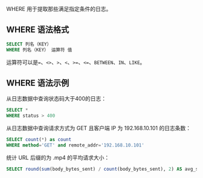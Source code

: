 

WHERE 用于提取那些满足指定条件的日志。

## WHERE 语法格式

```sql
SELECT 列名（KEY）
WHERE 列名（KEY） 运算符 值
```

运算符可以是`=`、`<>`、`>`、`<`、`>=`、`<=`、`BETWEEN`、`IN`、`LIKE`。

## WHERE 语法示例

从日志数据中查询状态码大于400的日志：

```sql
SELECT * 
WHERE status > 400
```

从日志数据中查询请求方式为 GET 且客户端 IP 为 192.168.10.101 的日志条数：

```sql
SELECT count(*) as count
WHERE method='GET' and remote_addr='192.168.10.101'
```

统计 URL 后缀的为 .mp4 的平均请求大小：

```sql
SELECT round(sum(body_bytes_sent) / count(body_bytes_sent), 2) AS avg_size  WHERE url like '%.mp4'
```

